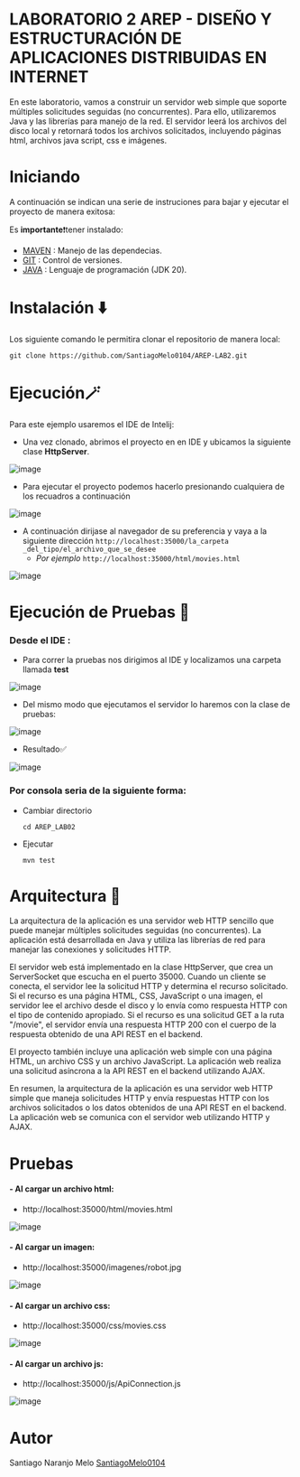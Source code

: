 # LABORATORIO 2 AREP -  DISEÑO Y ESTRUCTURACIÓN DE APLICACIONES DISTRIBUIDAS EN INTERNET


En este laboratorio, vamos a construir un servidor web simple que soporte múltiples solicitudes seguidas (no concurrentes). Para ello, utilizaremos Java y las librerías para manejo de la red. El servidor leerá los archivos del disco local y retornará todos los archivos solicitados, incluyendo páginas html, archivos java script, css e imágenes.

# Iniciando 
A continuación se indican una serie de instruciones para bajar y ejecutar el proyecto de manera exitosa:

Es **importante**❗tener instalado: 
- [MAVEN](https://maven.apache.org) : Manejo de las dependecias. 
- [GIT](https://git-scm.com) : Control de versiones.
- [JAVA](https://www.java.com/es/) : Lenguaje de programación (JDK 20). 

# Instalación ⬇️
Los siguiente comando le permitira clonar el repositorio de manera local:
~~~
git clone https://github.com/SantiagoMelo0104/AREP-LAB2.git
~~~

# Ejecución🪄 
Para este ejemplo usaremos el IDE de Intelij:

+ Una vez clonado, abrimos el proyecto en en IDE y ubicamos la siguiente clase **HttpServer**.
  
![image]()
+ Para ejecutar el proyecto podemos hacerlo presionando cualquiera de los recuadros a continuación
  
![image]()
+ A continuación dirijase al navegador de su preferencia y vaya a la siguiente dirección  ```http://localhost:35000/la_carpeta _del_tipo/el_archivo_que_se_desee  ```
  + *Por ejemplo*  ``` http://localhost:35000/html/movies.html  ```
  
![image]()

# Ejecución de Pruebas 🧪
### Desde el IDE : 
- Para correr la pruebas nos dirigimos al IDE y localizamos una carpeta llamada **test**
  
![image]()
- Del mismo modo que ejecutamos el servidor lo haremos con la clase de pruebas:
  
![image]()
- Resultado✅
  
![image]()

### Por consola seria de la siguiente forma:
- Cambiar directorio
  ```
  cd AREP_LAB02
  ```

- Ejecutar 
  ```
  mvn test
  ```
# Arquitectura 📄 
La arquitectura de la aplicación es una servidor web HTTP sencillo que puede manejar múltiples solicitudes seguidas (no concurrentes). La aplicación está desarrollada en Java y utiliza las librerías de red para manejar las conexiones y solicitudes HTTP.

El servidor web está implementado en la clase HttpServer, que crea un ServerSocket que escucha en el puerto 35000. Cuando un cliente se conecta, el servidor lee la solicitud HTTP y determina el recurso solicitado. Si el recurso es una página HTML, CSS, JavaScript o una imagen, el servidor lee el archivo desde el disco y lo envía como respuesta HTTP con el tipo de contenido apropiado. Si el recurso es una solicitud GET a la ruta "/movie", el servidor envía una respuesta HTTP 200 con el cuerpo de la respuesta obtenido de una API REST en el backend.

El proyecto también incluye una aplicación web simple con una página HTML, un archivo CSS y un archivo JavaScript. La aplicación web realiza una solicitud asíncrona a la API REST en el backend utilizando AJAX.

En resumen, la arquitectura de la aplicación es una servidor web HTTP simple que maneja solicitudes HTTP y envía respuestas HTTP con los archivos solicitados o los datos obtenidos de una API REST en el backend. La aplicación web se comunica con el servidor web utilizando HTTP y AJAX.

# Pruebas 
#### - Al cargar un archivo html:
  - http://localhost:35000/html/movies.html
  
![image]()
#### - Al cargar un imagen:
  - http://localhost:35000/imagenes/robot.jpg
  
![image]()
#### - Al cargar un archivo css:
  - http://localhost:35000/css/movies.css
  
![image]()
#### - Al cargar un archivo js:
  - http://localhost:35000/js/ApiConnection.js
  
![image]()

# Autor 
Santiago Naranjo Melo [SantiagoMelo0104](https://github.com/SantiagoMelo0104)
